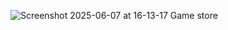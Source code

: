 ![Screenshot 2025-06-07 at 16-13-17 Game store](https://github.com/user-attachments/assets/4da9cd6d-790d-4a01-8e11-427aaa65107a)
